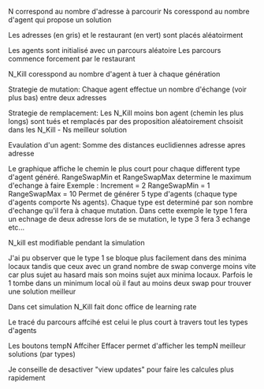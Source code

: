 N correspond au nombre d'adresse à parcourir
Ns coresspond au nombre d'agent qui propose un solution

Les adresses (en gris) et le restaurant (en vert) sont placés aléatoirment

Les agents sont initialisé avec un parcours aléatoire
Les parcours commence forcement par le restaurant

N_Kill coresspond au nombre d'agent à tuer à chaque génération

Strategie de mutation:
Chaque agent effectue un nombre d'échange (voir plus bas) entre deux adresses

Strategie de remplacement:
Les N_Kill moins bon agent (chemin les plus longs) sont tués et remplacés par des proposition aléatoirement chsoisit dans les N_Kill - Ns meilleur solution

Evaulation d'un agent:
Somme des distances euclidiennes adresse apres adresse


Le graphique affiche le chemin le plus court pour chaque different type d'agent généré.
RangeSwapMin et RangeSwapMax determine le maximum d'echange à faire
Exemple :
Increment = 2
RangeSwapMin = 1
RangeSwapMax = 10
Permet de générer 5 type d'agents (chaque type d'agents comporte Ns agents). Chaque type est determiné par son nombre d'echange qu'il fera à chaque mutation. Dans cette exemple le type 1 fera un echnage de deux adresse lors de se mutation, le type 3 fera 3 echange etc...

N_kill est modifiable pendant la simulation

J'ai pu observer que le type 1 se bloque plus facilement dans des minima locaux tandis que ceux avec un grand nombre de swap converge moins vite car plus sujet au hasard mais son moins sujet aux minima locaux. Parfois le 1 tombe dans un minimum local où il faut au moins deux swap pour trouver une solution meilleur

Dans cet simulation N_Kill fait donc office de learning rate


Le tracé du parcours affcihé est celui le plus court à travers tout les types d'agents

Les boutons tempN Affciher Effacer permet d'afficher les tempN meilleur solutions (par types)


Je conseille de desactiver "view updates" pour faire les calcules plus rapidement